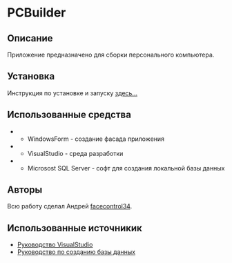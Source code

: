 # PCBuilder
## Описание
Приложение предназначено для сборки персонального компьютера.
## Установка
Инструкция по установке и запуску [здесь...](https://github.com/facecontrol34/weather09/wiki/%2310-%D0%A0%D1%83%D0%BA%D0%BE%D0%B2%D0%BE%D0%B4%D1%81%D1%82%D0%B2%D0%BE-%D0%BF%D0%BE%D0%BB%D1%8C%D0%B7%D0%BE%D0%B2%D0%B0%D1%82%D0%B5%D0%BB%D1%8F)
## Использованные средства
* - WindowsForm - создание фасада приложения
* - VisualStudio - среда разработки
* - Microsost SQL Server - софт для создания локальной базы данных
## Авторы
Всю работу сделал Андрей [facecontrol34](https://github.com/facecontrol34).
## Использованные источникик
* [Руководство VisualStudio](https://learn.microsoft.com/ru-ru/visualstudio/windows/?view=vs-2022)
* [Руководство по созданию базы данных](https://learn.microsoft.com/ru-ru/sql/relational-databases/databases/create-a-database?view=sql-server-ver16)
